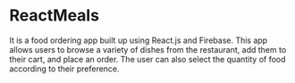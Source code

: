 # ReactMeals
It is a food ordering app built up using React.js and Firebase. This app allows users to browse a variety of dishes from the restaurant, add them to their cart, and place an order. The user can also select the quantity of food according to their preference.
